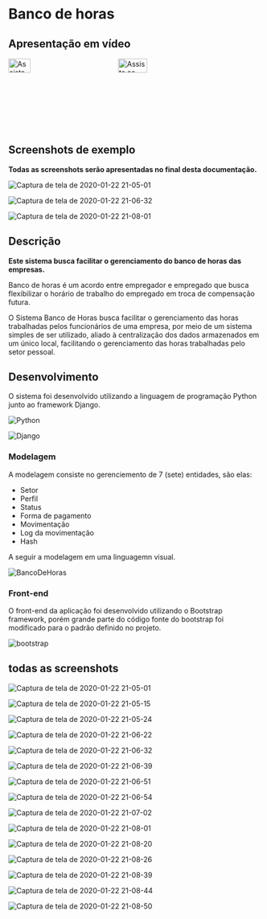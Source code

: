 # Banco de horas

## Apresentação em vídeo

<div style="display: flex;">
    <a href="https://youtu.be/a1n0TdW0jUQ">
        <img src="https://user-images.githubusercontent.com/36716898/87263069-5fd0a500-c492-11ea-8a7e-112e2f0e144f.png" alt="Assista ao vídeo de apresentação" width="45%">
    </a>
    <a href="https://youtu.be/q1l6VZWX94M">
        <img src="https://user-images.githubusercontent.com/36716898/87262581-d2d91c00-c490-11ea-8b41-729596e48c61.png" alt="Assista ao vídeo de apresentação do sistema" width="45%">
    </a>
</div>

## Screenshots de exemplo

**Todas as screenshots serão apresentadas no final desta documentação.**

![Captura de tela de 2020-01-22 21-05-01](https://user-images.githubusercontent.com/36716898/72945927-22e5ea00-3d5c-11ea-9352-57ea71867742.png)

![Captura de tela de 2020-01-22 21-06-32](https://user-images.githubusercontent.com/36716898/72945931-24171700-3d5c-11ea-95b6-7921f817c4c2.png)

![Captura de tela de 2020-01-22 21-08-01](https://user-images.githubusercontent.com/36716898/72945936-25484400-3d5c-11ea-8c51-bbe676c3f5c0.png)


## Descrição

**Este sistema busca facilitar o gerenciamento do banco de horas das empresas.**

Banco de horas é um acordo entre empregador e empregado que busca flexibilizar o horário de trabalho do empregado em troca de compensação futura.

O Sistema Banco de Horas busca facilitar o gerenciamento das horas trabalhadas pelos funcionários de uma empresa, por meio de um sistema simples de ser utilizado, aliado à centralização dos dados armazenados em um único local, facilitando o gerenciamento das horas trabalhadas pelo setor pessoal.

## Desenvolvimento

O sistema foi desenvolvido utilizando a linguagem de programação Python junto ao framework Django.

![Python](https://blog.fazedores.com/wp-content/uploads/2014/12/python-logo-master-v3-TM.png)

![Django](https://cdn.iconscout.com/icon/free/png-512/django-2-282855.png)

### Modelagem

A modelagem consiste no gerenciemento de 7 (sete) entidades, são elas:
 - Setor
 - Perfil
 - Status
 - Forma de pagamento
 - Movimentação
 - Log da movimentação
 - Hash

A seguir a modelagem em uma linguagemn visual.

![BancoDeHoras](https://user-images.githubusercontent.com/36716898/72946725-91c44280-3d5e-11ea-9d1b-b32ecdc18e05.png)


### Front-end

O front-end da aplicação foi desenvolvido utilizando o Bootstrap framework, porém grande parte do código fonte do bootstrap foi modificado para o padrão definido no projeto.

![bootstrap](https://seeklogo.net/wp-content/uploads/2016/06/bootstrap-logo-vector-download.jpg)



## todas as screenshots

![Captura de tela de 2020-01-22 21-05-01](https://user-images.githubusercontent.com/36716898/72945927-22e5ea00-3d5c-11ea-9352-57ea71867742.png)

![Captura de tela de 2020-01-22 21-05-15](https://user-images.githubusercontent.com/36716898/72945928-237e8080-3d5c-11ea-9324-99636976d838.png)

![Captura de tela de 2020-01-22 21-05-24](https://user-images.githubusercontent.com/36716898/72945929-237e8080-3d5c-11ea-842e-869f79faf181.png)

![Captura de tela de 2020-01-22 21-06-22](https://user-images.githubusercontent.com/36716898/72945930-237e8080-3d5c-11ea-96f6-4c470a5f8741.png)

![Captura de tela de 2020-01-22 21-06-32](https://user-images.githubusercontent.com/36716898/72945931-24171700-3d5c-11ea-95b6-7921f817c4c2.png)

![Captura de tela de 2020-01-22 21-06-39](https://user-images.githubusercontent.com/36716898/72945932-24171700-3d5c-11ea-8fde-4a029903f3ee.png)

![Captura de tela de 2020-01-22 21-06-51](https://user-images.githubusercontent.com/36716898/72945933-24171700-3d5c-11ea-97a7-4e56740fddba.png)

![Captura de tela de 2020-01-22 21-06-54](https://user-images.githubusercontent.com/36716898/72945934-24afad80-3d5c-11ea-9b97-98fd260892f9.png)

![Captura de tela de 2020-01-22 21-07-02](https://user-images.githubusercontent.com/36716898/72945935-24afad80-3d5c-11ea-9674-8df32e92c88c.png)

![Captura de tela de 2020-01-22 21-08-01](https://user-images.githubusercontent.com/36716898/72945936-25484400-3d5c-11ea-8c51-bbe676c3f5c0.png)

![Captura de tela de 2020-01-22 21-08-20](https://user-images.githubusercontent.com/36716898/72945937-25484400-3d5c-11ea-9075-4bedc086523f.png)

![Captura de tela de 2020-01-22 21-08-26](https://user-images.githubusercontent.com/36716898/72945938-25484400-3d5c-11ea-9072-7175456c0068.png)

![Captura de tela de 2020-01-22 21-08-39](https://user-images.githubusercontent.com/36716898/72945940-25e0da80-3d5c-11ea-8e95-f2ef6e764657.png)

![Captura de tela de 2020-01-22 21-08-44](https://user-images.githubusercontent.com/36716898/72945941-25e0da80-3d5c-11ea-9ba6-4f9993702c7f.png)

![Captura de tela de 2020-01-22 21-08-50](https://user-images.githubusercontent.com/36716898/72945944-25e0da80-3d5c-11ea-96d5-da8c0199e01d.png)
